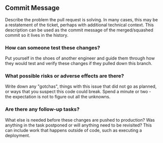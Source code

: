 ## Commit Message

Describe the problem the pull request is solving. In many cases, this may be a restatement of the ticket, perhaps with additional technical context. This description can be used as the commit message of the merged/squashed commit so it lives in the history.

<!-- ## PR Checklist -->

### How can someone test these changes?

Put yourself in the shoes of another engineer and guide them through how they would test and verify these changes if they pulled down this branch.

### What possible risks or adverse effects are there?

Write down any "gotchas", things with this issue that did not go as planned, or ways that you suspect this code could break. Spend a minute or two - the expectation is not to figure out all the unknowns.

### Are there any follow-up tasks?

What else is needed before these changes are pushed to production?
Was anything in the task postponed or will anything need to be revisited? This can include work that happens outside of code, such as executing a deployment.
